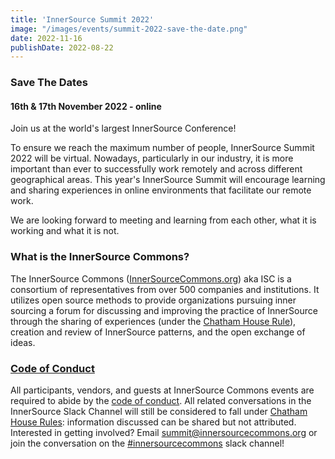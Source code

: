 ```yaml
---
title: 'InnerSource Summit 2022'
image: "/images/events/summit-2022-save-the-date.png"
date: 2022-11-16
publishDate: 2022-08-22
---
```


### Save The Dates
#### 16th & 17th November 2022 - online

Join us at the world's largest InnerSource Conference!

To ensure we reach the maximum number of people, InnerSource Summit 2022 will be virtual. Nowadays, particularly in our industry, it is more important than ever to successfully work remotely and across different geographical areas. This year's InnerSource Summit will encourage learning and sharing experiences in online environments that facilitate our remote work. 

We are looking forward to meeting and learning from each other, what it is working and what it is not.


### What is the InnerSource Commons?

The InnerSource Commons ([InnerSourceCommons.org](http://innersourcecommons.org)) aka ISC is a consortium of representatives from over 500 companies and institutions. It utilizes open source methods to provide organizations pursuing inner sourcing a forum for discussing and improving the practice of InnerSource through the sharing of experiences (under the [Chatham House Rule](https://www.chathamhouse.org/about/chatham-house-rule)), creation and review of InnerSource patterns, and the open exchange of ideas.


### [Code of Conduct](/about/codeofconduct/)

All participants, vendors, and guests at InnerSource Commons events are required to abide by the [code of conduct](/about/codeofconduct/).
All related conversations in the InnerSource Slack Channel will still be considered to fall under [Chatham House Rules](https://en.wikipedia.org/wiki/Chatham_House_Rule): information discussed can be shared but not attributed.
Interested in getting involved? Email <summit@innersourcecommons.org> or join the conversation on the [#innersourcecommons](https://innersourcecommons-inviter.herokuapp.com/) slack channel!